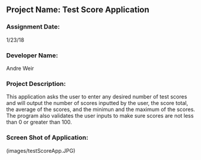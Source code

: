 ## Project Name:  Test Score Application

### Assignment Date:  
1/23/18

### Developer Name:  
Andre Weir

### Project Description:
This application asks the user to enter any desired number of test scores and will output the number of scores inputted by the user, the score total, the average of the scores, and the minimun and the maximum of the scores. The program also validates the user inputs to make sure scores are not less than 0 or greater than 100.

### Screen Shot of Application:
(images/testScoreApp.JPG)